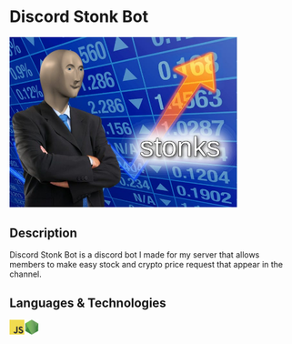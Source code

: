 # Discord Stonk Bot

<img src="images/stonks.jpeg" alt="stonks" width="400px" />

## Description

Discord Stonk Bot is a discord bot I made for my server that allows members to make easy stock and crypto price request that appear in the channel.

## Languages & Technologies

<img align="left" alt="JavaScript" width="26px" src="https://raw.githubusercontent.com/github/explore/80688e429a7d4ef2fca1e82350fe8e3517d3494d/topics/javascript/javascript.png" />
<img align="left" alt="Node.js" width="26px" src="https://raw.githubusercontent.com/github/explore/80688e429a7d4ef2fca1e82350fe8e3517d3494d/topics/nodejs/nodejs.png" />
